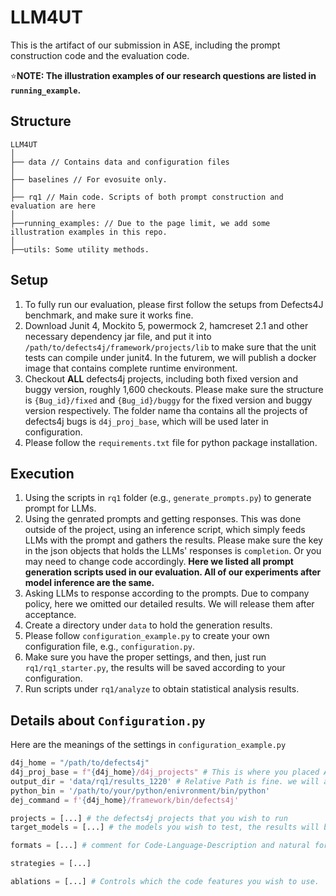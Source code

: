 # LLM4UT

This is the artifact of our submission in ASE, including the prompt construction code and the evaluation code.

⭐**NOTE: The illustration examples of our research questions are listed in `running_example`.**

## Structure
```
LLM4UT
│
├── data // Contains data and configuration files
│
├── baselines // For evosuite only.
│
├── rq1 // Main code. Scripts of both prompt construction and evaluation are here
│
├──running_examples: // Due to the page limit, we add some illustration examples in this repo.
│
├──utils: Some utility methods.
```

## Setup

1. To fully run our evaluation, please first follow the setups from Defects4J benchmark, and make sure it works fine.
2. Download Junit 4, Mockito 5, powermock 2, hamcreset 2.1 and other necessary dependency jar file, and put it into `/path/to/defects4j/framework/projects/lib` to make sure that the unit tests can compile under junit4. In the futurem, we will publish a docker image that contains complete runtime environment.
3. Checkout **ALL** defects4j projects, including both fixed version and buggy version, roughly 1,600 checkouts. Please make sure the structure is `{Bug_id}/fixed` and `{Bug_id}/buggy` for the fixed version and buggy version respectively. 
The folder name tha contains all the projects of defects4j bugs is `d4j_proj_base`, which will be used later in configuration.
4. Please follow the `requirements.txt` file for python package installation.

## Execution 
1. Using the scripts in `rq1` folder (e.g., `generate_prompts.py`) to generate prompt for LLMs.
2. Using the genrated prompts and getting responses. This was done outside of the project, using an inference script, which simply feeds LLMs with the prompt and gathers the results. Please make sure the key in the json objects that holds the LLMs' responses is `completion`. Or you may need to change code accordingly.
   **Here we listed all prompt generation scripts used in our evaluation. All of our experiments after model inference are the same.**
3. Asking LLMs to response according to the prompts. Due to company policy, here we omitted our detailed results. We will release them after acceptance.
4. Create a directory under `data` to hold the generation results.
5. Please follow `configuration_example.py` to create your own configuration file, e.g., `configuration.py`.
6. Make sure you have the proper settings, and then, just run `rq1/rq1_starter.py`, the results will be saved according to your configuration.
7. Run scripts under `rq1/analyze` to obtain statistical analysis results.

## Details about `Configuration.py`
Here are the meanings of the settings in `configuration_example.py`

```python
d4j_home = "/path/to/defects4j"
d4j_proj_base = f"{d4j_home}/d4j_projects" # This is where you placed ALL defects4j projects
output_dir = 'data/rq1/results_1220' # Relative Path is fine. we will automatically insert the path to LLM4UT project.
python_bin = '/path/to/your/python/enivronment/bin/python' 
dej_command = f'{d4j_home}/framework/bin/defects4j'

projects = [...] # the defects4j projects that you wish to run
target_models = [...] # the models you wish to test, the results will be placed under the folder with the model names.

formats = [...] # comment for Code-Language-Description and natural for Natural-Language-Description. Details can be found in running_examples.

strategies = [...]

ablations = [...] # Controls which the code features you wish to use.
```








